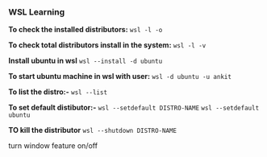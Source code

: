 ### WSL Learning
**To check the installed distributors:**
`wsl -l -o`

**To check total distributors install in the system:**
`wsl -l -v`

**Install ubuntu in wsl**
`wsl --install -d ubuntu`

**To start ubuntu machine in wsl with user:**
 `wsl -d ubuntu -u ankit`

**To list the distro:-**
`wsl --list`

**To set default distibutor:-**
`wsl --setdefault DISTRO-NAME`
`wsl --setdefault ubuntu`

**TO kill the distributor**
`wsl --shutdown DISTRO-NAME`





turn window feature on/off